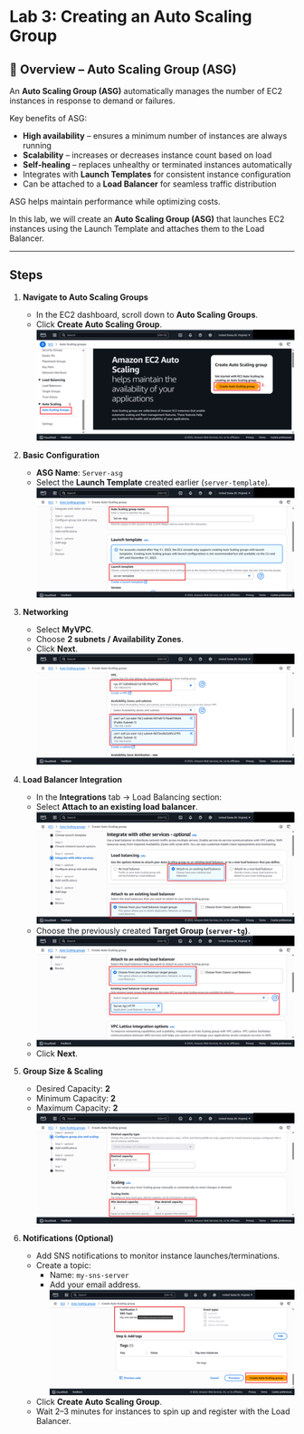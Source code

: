 # Lab 3: Creating an Auto Scaling Group

## 📝 Overview – Auto Scaling Group (ASG)

An **Auto Scaling Group (ASG)** automatically manages the number of EC2 instances in response to demand or failures.  

Key benefits of ASG:
- **High availability** – ensures a minimum number of instances are always running  
- **Scalability** – increases or decreases instance count based on load  
- **Self-healing** – replaces unhealthy or terminated instances automatically  
- Integrates with **Launch Templates** for consistent instance configuration  
- Can be attached to a **Load Balancer** for seamless traffic distribution  

ASG helps maintain performance while optimizing costs.

In this lab, we will create an **Auto Scaling Group (ASG)** that launches EC2 instances using the Launch Template and attaches them to the Load Balancer.

---

## Steps

1. **Navigate to Auto Scaling Groups**
   - In the EC2 dashboard, scroll down to **Auto Scaling Groups**.
   - Click **Create Auto Scaling Group**.  
   ![](./media/asg1.png)

2. **Basic Configuration**
   - **ASG Name**: `Server-asg`
   - Select the **Launch Template** created earlier (`server-template`).  
   ![](./media/asg2.png)

3. **Networking**
   - Select **MyVPC**.
   - Choose **2 subnets / Availability Zones**.
   - Click **Next**.  
   ![](./media/asg3.png)

4. **Load Balancer Integration**
   - In the **Integrations** tab → Load Balancing section:
   - Select **Attach to an existing load balancer**.
   ![](./media/asg4.png)
   - Choose the previously created **Target Group (`server-tg`)**.
   - ![](./media/asg5.png)
   - Click **Next**.  
   

5. **Group Size & Scaling**
   - Desired Capacity: **2**
   - Minimum Capacity: **2**
   - Maximum Capacity: **2**  
   ![](./media/asg6.png)

6. **Notifications (Optional)**
   - Add SNS notifications to monitor instance launches/terminations.
   - Create a topic:
     - Name: `my-sns-server`
     - Add your email address.  
   ![](./media/asg7.png)
   - Click **Create Auto Scaling Group**.
   - Wait 2–3 minutes for instances to spin up and register with the Load Balancer.


